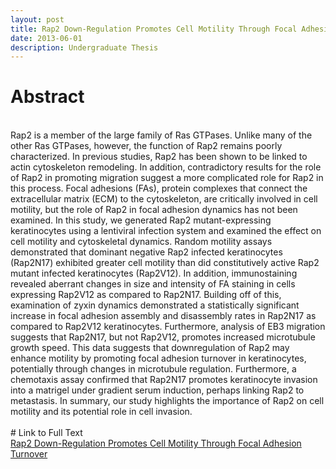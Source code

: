 ```yaml
---
layout: post
title: Rap2 Down-Regulation Promotes Cell Motility Through Focal Adhesion Turnover
date: 2013-06-01
description: Undergraduate Thesis
---
```

# Abstract
<br>
Rap2 is a member of the large family of Ras GTPases. Unlike many of the other Ras GTPases,
however, the function of Rap2 remains poorly characterized. In previous studies, Rap2 has been
shown to be linked to actin cytoskeleton remodeling. In addition, contradictory results for the
role of Rap2 in promoting migration suggest a more complicated role for Rap2 in this process.
Focal adhesions (FAs), protein complexes that connect the extracellular matrix (ECM) to the
cytoskeleton, are critically involved in cell motility, but the role of Rap2 in focal adhesion
dynamics has not been examined. In this study, we generated Rap2 mutant-expressing
keratinocytes using a lentiviral infection system and examined the effect on cell motility and
cytoskeletal dynamics. Random motility assays demonstrated that dominant negative Rap2
infected keratinocytes (Rap2N17) exhibited greater cell motility than did constitutively active
Rap2 mutant infected keratinocytes (Rap2V12). In addition, immunostaining revealed aberrant
changes in size and intensity of FA staining in cells expressing Rap2V12 as compared to
Rap2N17. Building off of this, examination of zyxin dynamics demonstrated a statistically
significant increase in focal adhesion assembly and disassembly rates in Rap2N17 as compared
to Rap2V12 keratinocytes. Furthermore, analysis of EB3 migration suggests that Rap2N17, but
not Rap2V12, promotes increased microtubule growth speed. This data suggests that downregulation
of Rap2 may enhance motility by promoting focal adhesion turnover in keratinocytes,
potentially through changes in microtubule regulation. Furthermore, a chemotaxis assay
confirmed that Rap2N17 promotes keratinocyte invasion into a matrigel under gradient serum
induction, perhaps linking Rap2 to metastasis. In summary, our study highlights the importance
of Rap2 on cell motility and its potential role in cell invasion.
<br><br>
# Link to Full Text
<br>
<a class="page-link" href= "{{ site.url }}/Thesis - Final PDF.pdf">
Rap2 Down-Regulation Promotes Cell Motility Through Focal
Adhesion Turnover</a>  
